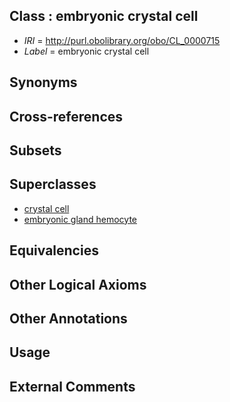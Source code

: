 
## Class : embryonic crystal cell

 * *IRI* = http://purl.obolibrary.org/obo/CL_0000715
 * *Label* = embryonic crystal cell

## Synonyms


## Cross-references


## Subsets


## Superclasses

 * [crystal cell](../../CL/92/CL_0000392.md)
 * [embryonic gland hemocyte](../../CL/36/CL_0000736.md)

## Equivalencies


## Other Logical Axioms


## Other Annotations


## Usage


## External Comments

